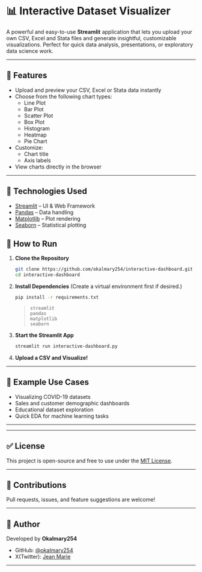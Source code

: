 # 📊 Interactive Dataset Visualizer

A powerful and easy-to-use **Streamlit** application that lets you upload your own CSV, Excel and Stata files and generate insightful, customizable visualizations. Perfect for quick data analysis, presentations, or exploratory data science work.

---

## 🚀 Features

- Upload and preview your CSV, Excel or Stata data instantly
- Choose from the following chart types:
  - Line Plot
  - Bar Plot
  - Scatter Plot
  - Box Plot
  - Histogram
  - Heatmap
  - Pie Chart
- Customize:
  - Chart title
  - Axis labels
- View charts directly in the browser

---

## 🧰 Technologies Used

- [Streamlit](https://streamlit.io/) – UI & Web Framework
- [Pandas](https://pandas.pydata.org/) – Data handling
- [Matplotlib](https://matplotlib.org/) – Plot rendering
- [Seaborn](https://seaborn.pydata.org/) – Statistical plotting


## 📝 How to Run

1. **Clone the Repository**
   ```bash
   git clone https://github.com/okalmary254/interactive-dashboard.git
   cd interactive-dashboard


2. **Install Dependencies**
   (Create a virtual environment first if desired.)

   ```bash
   pip install -r requirements.txt
   ```

   > ```
   > streamlit
   > pandas
   > matplotlib
   > seaborn
   > ```

3. **Start the Streamlit App**

   ```bash
   streamlit run interactive-dashboard.py
   ```

4. **Upload a CSV and Visualize!**

---

## 📎 Example Use Cases

* Visualizing COVID-19 datasets
* Sales and customer demographic dashboards
* Educational dataset exploration
* Quick EDA for machine learning tasks

---


---

## ✅ License

This project is open-source and free to use under the [MIT License](LICENSE).

---

## 🙌 Contributions

Pull requests, issues, and feature suggestions are welcome!

---

## 👤 Author

Developed by **Okalmary254**

* GitHub: [@okalmary254](https://github.com/okalmary254)
* X(Twitter): [Jean Marie](https://x.com/jean__marie_)

---



